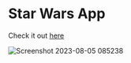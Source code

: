 # Star Wars App

Check it out [here](https://dashboard.heroku.com/apps/starwars-app/deploy/github) 

![Screenshot 2023-08-05 085238](https://github.com/Mray2k4/Star-Wars-App/assets/99221965/48f3d297-d72a-4ddb-8562-ea98470166d9)
